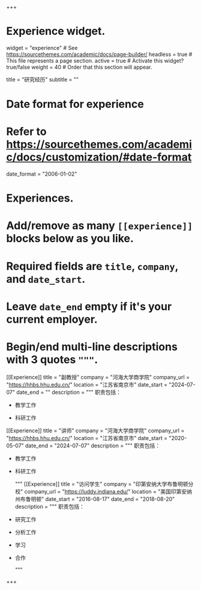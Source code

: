 +++
# Experience widget.
widget = "experience"  # See https://sourcethemes.com/academic/docs/page-builder/
headless = true  # This file represents a page section.
active = true  # Activate this widget? true/false
weight = 40  # Order that this section will appear.

title = "研究经历"
subtitle = ""

# Date format for experience
#   Refer to https://sourcethemes.com/academic/docs/customization/#date-format
date_format = "2006-01-02"

# Experiences.
#   Add/remove as many `[[experience]]` blocks below as you like.
#   Required fields are `title`, `company`, and `date_start`.
#   Leave `date_end` empty if it's your current employer.
#   Begin/end multi-line descriptions with 3 quotes `"""`.
[[Experience]]
  title = "副教授"
  company = "河海大学商学院"
  company_url = "https://hhbs.hhu.edu.cn/"
  location = "江苏省南京市"
  date_start = "2024-07-07"
  date_end = ""
  description = """
  职责包括：

  * 教学工作

  * 科研工作

[[Experience]]
  title = "讲师"
  company = "河海大学商学院"
  company_url = "https://hhbs.hhu.edu.cn/"
  location = "江苏省南京市"
  date_start = "2020-05-07"
  date_end = "2024-07-07"
  description = """
  职责包括：

  * 教学工作

  * 科研工作

      """
[[Experience]]
  title = "访问学生"
  company = "印第安纳大学布鲁明顿分校"
  company_url = "https://luddy.indiana.edu/"
  location = "美国印第安纳州布鲁明顿"
  date_start = "2016-08-17"
  date_end = "2018-08-20"
  description = """
  职责包括：

  * 研究工作

  * 分析工作

  * 学习

  * 合作

      """

+++
